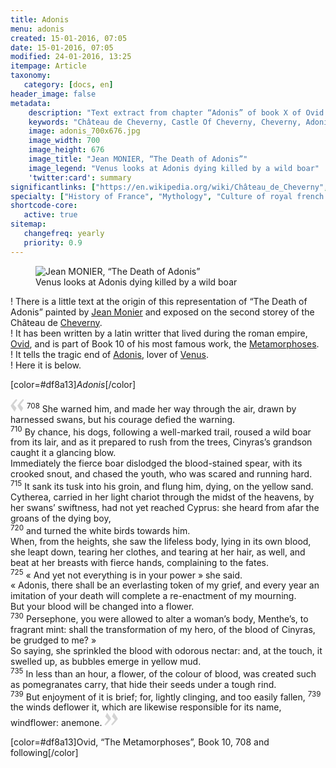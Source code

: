 ```yaml
---
title: Adonis 
menu: adonis
created: 15-01-2016, 07:05
date: 15-01-2016, 07:05
modified: 24-01-2016, 13:25
itempage: Article
taxonomy:
   category: [docs, en]
header_image: false
metadata:
    description: "Text extract from chapter “Adonis” of book X of Ovid's Metamorphoses and used by painter Jean MONIER to realise the canvas representing “The Death of Adonis” exposed in the second storey of the Château de Cheverny"
    keywords: "Château de Cheverny, Castle Of Cheverny, Cheverny, Adonis, The Death of Adonis, Ovid, The Metamorphoses, Jean MONIER, La Mort d'Adonis"
    image: adonis_700x676.jpg
    image_width: 700
    image_height: 676
    image_title: "Jean MONIER, “The Death of Adonis”"
    image_legend: "Venus looks at Adonis dying killed by a wild boar"
    'twitter:card': summary
significantlinks: ["https://en.wikipedia.org/wiki/Château_de_Cheverny", "https://en.wikipedia.org/wiki/Ovid", "https://en.wikipedia.org/wiki/Metamorphoses", "https://en.wikipedia.org/wiki/Jean_Monier", "https://en.wikipedia.org/wiki/Adonis", "https://en.wikipedia.org/wiki/Venus_(mythology)"]
specialty: ["History of France", "Mythology", "Culture of royal french court", "Litterature of the Roman Empire", "Roman Imperial Litterature", "Château de Cheverny", "Castle Of Cheverny", "Cheverny", "Adonis", "The Death of Adonis", "La Mort d'Adonis", "Jean MONIER", "Ovid", "The Metamorphoses", "Metamorphoses"]
shortcode-core:
   active: true
sitemap:
   changefreq: yearly
   priority: 0.9
---
```

<figure><picture>
<source sizes="(max-width: 767px) 98vw, 52vw" srcset="
/user/sites/docs/pages/01.home/03.chateaux-de-la-loire/03.cheverny/01.adonis/adonis-280.webp 280w,
/user/sites/docs/pages/01.home/03.chateaux-de-la-loire/03.cheverny/01.adonis/adonis-380.webp 380w,
/user/sites/docs/pages/01.home/03.chateaux-de-la-loire/03.cheverny/01.adonis/adonis-480.webp 480w,
/user/sites/docs/pages/01.home/03.chateaux-de-la-loire/03.cheverny/01.adonis/adonis-640.webp 640w,
/user/sites/docs/pages/01.home/03.chateaux-de-la-loire/03.cheverny/01.adonis/adonis_700x676.webp 700w" type="image/webp"  />
<img src="/user/sites/docs/pages/01.home/03.chateaux-de-la-loire/02.chenonceau/01.diane/diane_700x1050.jpg" alt="Jean MONIER, “The Death of Adonis”" title="Jean MONIER, “The Death of Adonis”" class="class-diane-img"
sizes="(max-width: 767px) 98vw, (min-width: 959px) 50vw, 86vw"
srcset="
/user/sites/docs/pages/01.home/03.chateaux-de-la-loire/03.cheverny/01.adonis/adonis-280.jpg 280w,
/user/sites/docs/pages/01.home/03.chateaux-de-la-loire/03.cheverny/01.adonis/adonis-380.jpg 380w,
/user/sites/docs/pages/01.home/03.chateaux-de-la-loire/03.cheverny/01.adonis/adonis-480.jpg 480w,
/user/sites/docs/pages/01.home/03.chateaux-de-la-loire/03.cheverny/01.adonis/adonis-640.jpg 640w,
/user/sites/docs/pages/01.home/03.chateaux-de-la-loire/03.cheverny/01.adonis/adonis_700x676.jpg 700w"
>
</picture><figcaption>Venus looks at Adonis dying killed by a wild boar</figcaption></figure>

! There is a little text at the origin of this representation of “The Death of Adonis” painted by [Jean Monier][4] and exposed on the second storey of the Château de [Cheverny][1].  
! It has been written by a latin writter that lived during the roman empire, [Ovid][2], and is part of Book 10 of his most famous work, the [Metamorphoses][3].  
! It tells the tragic end of [Adonis][5], lover of [Venus][6].  
! Here it is below.

[color=#df8a13]*Adonis*[/color]  

<span><svg xmlns="http://www.w3.org/2000/svg" width="22px" height="22px" viewBox="0 0 78 78" fill="lightgrey" opacity="1"><path d="M76.5 9.0009L57.0898 32.605c-.88226 1.10283-.88226 1.54397-.88226 1.76454 0 1.10286 1.76455 3.30857 2.8674 4.632l13.0167 14.99877L61.50123 74.9545 50.4727 59.51456c-2.87047-3.97028-10.80793-15.88413-10.80793-19.19267 0-1.76458.6617-2.4263 6.6171-9.7051C60.8395 12.74754 63.04522 10.98297 70.98575 3.0455L76.5 9.00092zm-38.16172 0L18.9281 32.605c-.88228 1.10283-.88228 1.54397-.88228 1.76454 0 1.10286 1.76457 3.30857 2.86742 4.632L33.92688 54.0003 23.3395 74.9545 12.30793 59.51456C9.44053 55.54428 1.5 43.63043 1.5 40.3219c0-1.76458.6617-2.4263 6.6171-9.7051C22.67475 12.74754 24.88043 10.98297 32.82097 3.0455l5.51732 5.9554z"/></svg></span>
<sup>708</sup> 
She warned him, and made her way through the air, drawn by harnessed swans, but his courage defied the warning.  
<sup>710</sup> 
By chance, his dogs, following a well-marked trail, roused a wild boar from its lair, and as it prepared to rush from the trees, Cinyras’s grandson caught it a glancing blow.  
Immediately the fierce boar dislodged the blood-stained spear, with its crooked snout, and chased the youth, who was scared and running hard.  
<sup>715</sup> 
It sank its tusk into his groin, and flung him, dying, on the yellow sand.  
Cytherea, carried in her light chariot through the midst of the heavens, by her swans’ swiftness, had not yet reached Cyprus: she heard from afar the groans of the dying boy,  
<sup>720</sup> 
and turned the white birds towards him.  
When, from the heights, she saw the lifeless body, lying in its own blood, she leapt down, tearing her clothes, and tearing at her hair, as well, and beat at her breasts with fierce hands, complaining to the fates.  
<sup>725</sup> 
« And yet not everything is in your power » she said.  
« Adonis, there shall be an everlasting token of my grief, and every year an imitation of your death will complete a re-enactment of my mourning.  
But your blood will be changed into a flower.  
<sup>730</sup> 
Persephone, you were allowed to alter a woman’s body, Menthe’s, to fragrant mint: shall the transformation of my hero, of the blood of Cinyras, be grudged to me? »  
So saying, she sprinkled the blood with odorous nectar: and, at the touch, it swelled up, as bubbles emerge in yellow mud.  
<sup>735</sup> 
In less than an hour, a flower, of the colour of blood, was created such as pomegranates carry, that hide their seeds under a tough rind.  
<sup>739</sup> 
But enjoyment of it is brief; for, lightly clinging, and too easily fallen, <sup>739</sup> the winds deflower it, which are likewise responsible for its name, windflower: anemone. <span><svg xmlns="http://www.w3.org/2000/svg" width="22px" height="22px" viewBox="0 0 78 78" fill="lightgrey" opacity="1"><path d="M1.5 68.9991L20.9102 45.395c.88226-1.10283.88226-1.54397.88226-1.76454 0-1.10286-1.76455-3.30857-2.8674-4.632L5.90836 23.9997 16.49877 3.0455 27.5273 18.48544c2.87047 3.97028 10.80793 15.88413 10.80793 19.19267 0 1.76458-.6617 2.4263-6.6171 9.7051C17.1605 65.25246 14.95478 67.01703 7.01425 74.9545L1.5 68.99908zm38.16172 0L59.0719 45.395c.88228-1.10283.88228-1.54397.88228-1.76454 0-1.10286-1.76457-3.30857-2.86742-4.632L44.07312 23.9997 54.6605 3.0455l11.03157 15.43992C68.55947 22.45572 76.5 34.36957 76.5 37.6781c0 1.76458-.6617 2.4263-6.6171 9.7051C55.32526 65.25246 53.11957 67.01703 45.17904 74.9545l-5.51732-5.9554z"/></svg></span>

[color=#df8a13]Ovid, “The Metamorphoses”, Book 10, 708 and following[/color]  

[1]: https://en.wikipedia.org/wiki/Ch%C3%A2teau_de_Cheverny "https://en.wikipedia.org/wiki/Château_de_Cheverny"
[2]: https://en.wikipedia.org/wiki/Ovid "https://en.wikipedia.org/wiki/Ovid"
[3]: https://en.wikipedia.org/wiki/Metamorphoses "https://en.wikipedia.org/wiki/Metamorphoses"
[4]: https://en.wikipedia.org/wiki/Jean_Monier "https://en.wikipedia.org/wiki/Jean MONIER"
[5]: https://en.wikipedia.org/wiki/Adonis "https://en.wikipedia.org/wiki/Adonis"
[6]: https://en.wikipedia.org/wiki/Venus_(mythology) "https://en.wikipedia.org/wiki/Venus"